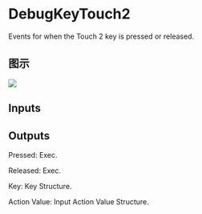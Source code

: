 # DebugKeyTouch2

Events for when the Touch 2 key is pressed or released.

## 图示

![]($-20221218-19215529.png)

## Inputs

## Outputs

Pressed: Exec.

Released: Exec.

Key: Key Structure.

Action Value: Input Action Value Structure.

